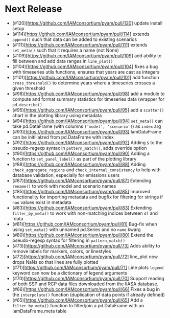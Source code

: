 
# Next Release

- (#120)[https://github.com/IAMconsortium/pyam/pull/120] update install setup
- (#114)[https://github.com/IAMconsortium/pyam/pull/114] extends `append()` such that data can be added to existing scenarios
- (#111)[https://github.com/IAMconsortium/pyam/pull/111] extends `set_meta()` such that it requires a name (not None)
- (#109)[https://github.com/IAMconsortium/pyam/pull/109] add ability to fill between and add data ranges in `line_plot()`
- (#104)[https://github.com/IAMconsortium/pyam/pull/104] fixes a bug with timeseries utils functions, ensures that years are cast as integers
- (#101)[https://github.com/IAMconsortium/pyam/pull/101] add function `cross_threshold()` to determine years where a timeseries crosses a given threshold
- (#98)[https://github.com/IAMconsortium/pyam/pull/98] add a module to compute and format summary statistics for timeseries data (wrapper for `pd.describe()`
- (#95)[https://github.com/IAMconsortium/pyam/pull/95] add a `scatter()` chart in the plotting library using metadata
- (#94)[https://github.com/IAMconsortium/pyam/pull/94] `set_meta()` can take pd.DataFrame (with columns `['model', 'scenario']`) as `index` arg
- (#93)[https://github.com/IAMconsortium/pyam/pull/93] IamDataFrame can be initilialzed from pd.DataFrame with index
- (#92)[https://github.com/IAMconsortium/pyam/pull/92] Adding `$` to the pseudo-regexp syntax in `pattern_match()`, adds override option
- (#90)[https://github.com/IAMconsortium/pyam/pull/90] Adding a function to `set_panel_label()` as part of the plotting library
- (#88)[https://github.com/IAMconsortium/pyam/pull/88] Adding `check_aggregate_regions` and `check_internal_consistency` to help with database validation, especially for emissions users
- (#87)[https://github.com/IAMconsortium/pyam/pull/87] Extending `rename()` to work with model and scenario names
- (#85)[https://github.com/IAMconsortium/pyam/pull/85] Improved functionality for importing metadata and bugfix for filtering for strings if `nan` values exist in metadata
- (#83)[https://github.com/IAMconsortium/pyam/pull/83] Extending `filter_by_meta()` to work with non-matching indices between `df` and `data
- (#81)[https://github.com/IAMconsortium/pyam/pull/81] Bug-fix when using `set_meta()` with unnamed pd.Series and no `name` kwarg
- (#80)[https://github.com/IAMconsortium/pyam/pull/80] Extend the pseudo-regexp syntax for filtering in `pattern_match()`
- (#73)[https://github.com/IAMconsortium/pyam/pull/73] Adds ability to remove labels for markers, colors, or linestyles
- (#72)[https://github.com/IAMconsortium/pyam/pull/72] line_plot now drops NaNs so that lines are fully plotted
- (#71)[https://github.com/IAMconsortium/pyam/pull/71] Line plots `legend` keyword can now be a dictionary of legend arguments
- (#70)[https://github.com/IAMconsortium/pyam/pull/70] Support reading of both SSP and RCP data files downloaded from the IIASA database.
- (#66)[https://github.com/IAMconsortium/pyam/pull/66] Fixes a bug in the `interpolate()` function (duplication of data points if already defined)
- (#65)[https://github.com/IAMconsortium/pyam/pull/65] Add a `filter_by_meta()` function to filter/join a pd.DataFrame with an IamDataFrame.meta table
